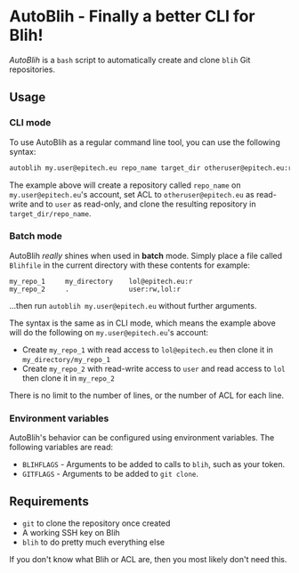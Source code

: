 # AutoBlih - Finally a better CLI for Blih!

_AutoBlih_ is a `bash` script to automatically create and clone `blih` Git repositories.

## Usage

### CLI mode

To use AutoBlih as a regular command line tool, you can use the following syntax:

```bash
autoblih my.user@epitech.eu repo_name target_dir otheruser@epitech.eu:rw,user:r
```

The example above will create a repository called `repo_name` on `my.user@epitech.eu`'s account,
set ACL to `otheruser@epitech.eu` as read-write and to `user` as read-only, and clone the resulting
repository in `target_dir/repo_name`.

### Batch mode

AutoBlih _really_ shines when used in **batch** mode. Simply place a file called `Blihfile` in the current
directory with these contents for example:

```
my_repo_1     my_directory    lol@epitech.eu:r
my_repo_2     .               user:rw,lol:r
```

...then run `autoblih my.user@epitech.eu` without further arguments.

The syntax is the same as in CLI mode, which means the example above will do
the following on `my.user@epitech.eu`'s account:

- Create `my_repo_1` with read access to `lol@epitech.eu` then clone it in `my_directory/my_repo_1`
- Create `my_repo_2` with read-write access to `user` and read access to `lol` then clone it in `my_repo_2`

There is no limit to the number of lines, or the number of ACL for each line.

### Environment variables

AutoBlih's behavior can be configured using environment variables. The following variables are read:

- `BLIHFLAGS` - Arguments to be added to calls to `blih`, such as your token.
- `GITFLAGS` - Arguments to be added to `git clone`.

## Requirements

- `git` to clone the repository once created
- A working SSH key on Blih
- `blih` to do pretty much everything else

If you don't know what Blih or ACL are, then you most likely don't need this.
